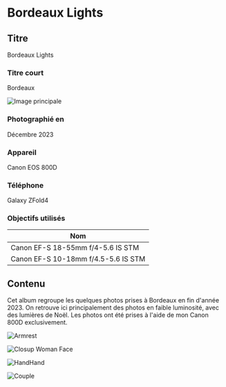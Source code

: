 # Bordeaux Lights

## Titre

Bordeaux Lights

### Titre court

Bordeaux

![Image principale](https://live.staticflickr.com/65535/53465282817_5185289c8d_o.png)

### Photographié en

Décembre 2023

### Appareil

Canon EOS 800D

### Téléphone

Galaxy ZFold4

### Objectifs utilisés

| Nom                                 |
| ----------------------------------- |
| Canon EF-S 18-55mm f/4-5.6 IS STM   |
| Canon EF-S 10-18mm f/4.5-5.6 IS STM |

## Contenu

Cet album regroupe les quelques photos prises à Bordeaux en fin d'année 2023. On retrouve ici principalement des photos en faible luminosité, avec des lumières de Noël. Les photos ont été prises à l'aide de mon Canon 800D exclusivement.

![Armrest](https://live.staticflickr.com/65535/53472297166_05b96af4f4_o.jpg)

![Closup Woman Face](https://live.staticflickr.com/65535/53471388652_b7afe048e6_o.jpg)

![HandHand](https://live.staticflickr.com/65535/53466572059_3e85d3fbe0_o.png)

![Couple](https://live.staticflickr.com/65535/53466252701_f526448f32_o.png)

